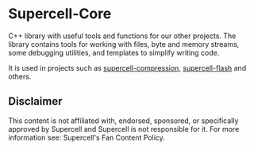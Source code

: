 
# Supercell-Core

C++ library with useful tools and functions for our other projects.
The library contains tools for working with files, byte and memory streams, some debugging utilities, and templates to simplify writing code.

It is used in projects such as [supercell-compression](https://github.com/sc-workshop/SupercellCompression), [supercell-flash](https://github.com/sc-workshop/SupercellFlash) and others.

## Disclaimer
This content is not affiliated with, endorsed, sponsored, or specifically approved by Supercell and Supercell is not responsible for it. For more information see: Supercell's Fan Content Policy.
